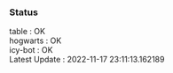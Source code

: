 ### Status


table : OK  
hogwarts : OK  
icy-bot : OK  
Latest Update : 2022-11-17 23:11:13.162189
